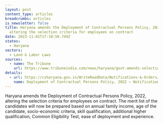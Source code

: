 ```yaml
---
layout: post
content_type: articles
breadcrumbs: articles
is_newsletter: false
title: Haryana amends the Deployment of Contractual Persons Policy, 2022,
  altering the selection criteria for employees on contract
date: 2023-11-01T17:10:50.749Z
states:
  - Haryana
sectors:
  - Land & Labor Laws
sources:
  - name: The Tribune
    url: https://www.tribuneindia.com/news/haryana/govt-amends-selection-criteria-for-employees-on-contract-556834
details:
  - url: https://csharyana.gov.in/WriteReadData/Notifications-&-Orders/Human-Resources-III/13999.pdf
    name: Deployment of Contractual Persons Policy, 2022 – Notification
---
```

Haryana amends the Deployment of Contractual Persons Policy, 2022, altering the selection criteria for employees on contract. The merit list of the candidates will now be prepared based on annual family income, age of the candidate, socio-economic criteria, skill qualification, additional higher qualification, Common Eligibility Test, ease of deployment and experience.

